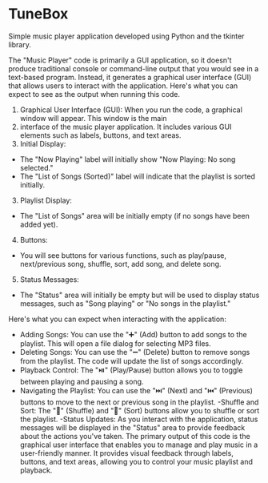 # TuneBox
Simple music player application developed using Python and the tkinter library.

The "Music Player" code is primarily a GUI application, so it doesn't produce traditional console 
or command-line output that you would see in a text-based program. Instead, it generates a graphical 
user interface (GUI) that allows users to interact with the application. Here's what you can expect 
to see as the output when running this code.

1. Graphical User Interface (GUI): When you run the code, a graphical window will appear. This window is the main
2. interface of the music player application. It includes various GUI elements such as labels, buttons, and text areas. 
3. Initial Display: 
  - The "Now Playing" label will initially show "Now Playing: No song selected." 
  - The "List of Songs (Sorted)" label will indicate that the playlist is sorted initially. 
3. Playlist Display: 
  - The "List of Songs" area will be initially empty (if no songs have been added yet). 
4. Buttons: 
  - You will see buttons for various functions, such as play/pause, next/previous song, shuffle, sort, add song, and delete song. 
5. Status Messages: 
  - The "Status" area will initially be empty but will be used to display status messages, such as "Song playing" or "No songs in the playlist." 

Here's what you can expect when interacting with the application: 
  - Adding Songs: You can use the "➕" (Add) button to add songs to the playlist. This will open a file dialog for selecting MP3 files. 
  - Deleting Songs: You can use the "➖" (Delete) button to remove songs from the playlist. The code will update the list of songs accordingly. 
  - Playback Control: The "⏯️" (Play/Pause) button allows you to toggle between playing and pausing a song. 
  - Navigating the Playlist: You can use the "⏭️" (Next) and "⏮️" (Previous) buttons to move to the next or previous song in the playlist. 
  -Shuffle and Sort: The "🔀" (Shuffle) and "🔁" (Sort) buttons allow you to shuffle or sort the playlist. 
  -Status Updates: As you interact with the application, status messages will be displayed in the "Status" area to provide feedback about the actions you've taken. 
  The primary output of this code is the graphical user interface that enables you to manage and play music in a user-friendly manner.
  It provides visual feedback through labels, buttons, and text areas, allowing you to control your music playlist and playback. 
